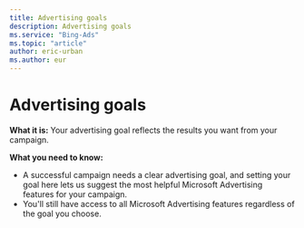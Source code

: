 ```yaml
---
title: Advertising goals
description: Advertising goals
ms.service: "Bing-Ads"
ms.topic: "article"
author: eric-urban
ms.author: eur
---
```


# Advertising goals

**What it is:** Your advertising goal reflects the results you want from your campaign.

**What you need to know:**
- A successful campaign needs a clear advertising goal, and setting your goal here lets us suggest the most helpful Microsoft Advertising features for your campaign.
- You'll still have access to all Microsoft Advertising features regardless of the goal you choose.


